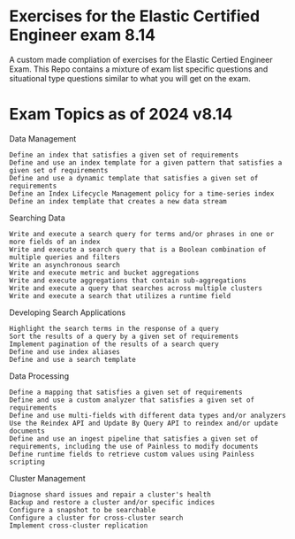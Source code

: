 # Exercises for the Elastic Certified Engineer exam 8.14
A custom made compliation of exercises for the Elastic Certied Engineer Exam. This Repo contains a mixture of exam list specific questions and situational type questions similar to what you will get on the exam. 


# Exam Topics as of 2024 v8.14
Data Management

    Define an index that satisfies a given set of requirements
    Define and use an index template for a given pattern that satisfies a given set of requirements
    Define and use a dynamic template that satisfies a given set of requirements
    Define an Index Lifecycle Management policy for a time-series index
    Define an index template that creates a new data stream

Searching Data

    Write and execute a search query for terms and/or phrases in one or more fields of an index
    Write and execute a search query that is a Boolean combination of multiple queries and filters
    Write an asynchronous search
    Write and execute metric and bucket aggregations
    Write and execute aggregations that contain sub-aggregations
    Write and execute a query that searches across multiple clusters
    Write and execute a search that utilizes a runtime field

Developing Search Applications

    Highlight the search terms in the response of a query
    Sort the results of a query by a given set of requirements
    Implement pagination of the results of a search query
    Define and use index aliases
    Define and use a search template

Data Processing

    Define a mapping that satisfies a given set of requirements
    Define and use a custom analyzer that satisfies a given set of requirements
    Define and use multi-fields with different data types and/or analyzers
    Use the Reindex API and Update By Query API to reindex and/or update documents
    Define and use an ingest pipeline that satisfies a given set of requirements, including the use of Painless to modify documents
    Define runtime fields to retrieve custom values using Painless scripting

Cluster Management

    Diagnose shard issues and repair a cluster's health
    Backup and restore a cluster and/or specific indices
    Configure a snapshot to be searchable
    Configure a cluster for cross-cluster search
    Implement cross-cluster replication
